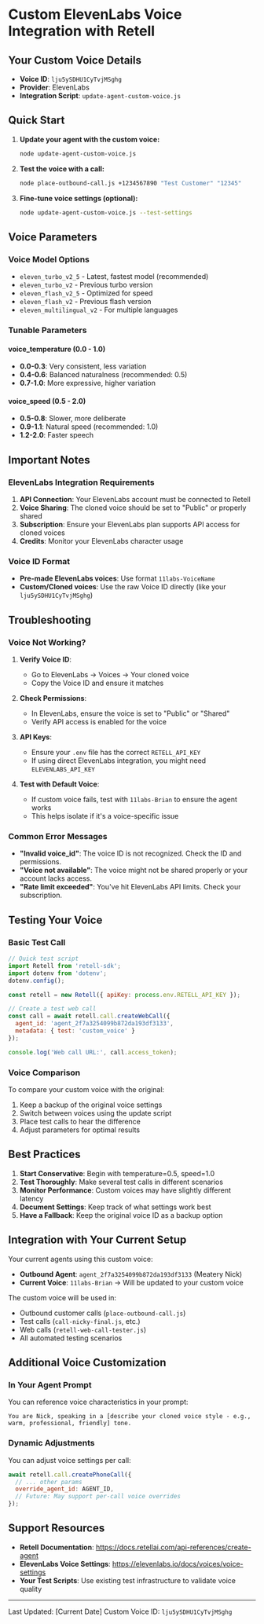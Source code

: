 # Custom ElevenLabs Voice Integration with Retell

## Your Custom Voice Details
- **Voice ID**: `lju5ySDHU1CyTvjMSghg`
- **Provider**: ElevenLabs
- **Integration Script**: `update-agent-custom-voice.js`

## Quick Start

1. **Update your agent with the custom voice:**
   ```bash
   node update-agent-custom-voice.js
   ```

2. **Test the voice with a call:**
   ```bash
   node place-outbound-call.js +1234567890 "Test Customer" "12345"
   ```

3. **Fine-tune voice settings (optional):**
   ```bash
   node update-agent-custom-voice.js --test-settings
   ```

## Voice Parameters

### Voice Model Options
- `eleven_turbo_v2_5` - Latest, fastest model (recommended)
- `eleven_turbo_v2` - Previous turbo version
- `eleven_flash_v2_5` - Optimized for speed
- `eleven_flash_v2` - Previous flash version
- `eleven_multilingual_v2` - For multiple languages

### Tunable Parameters

#### voice_temperature (0.0 - 1.0)
- **0.0-0.3**: Very consistent, less variation
- **0.4-0.6**: Balanced naturalness (recommended: 0.5)
- **0.7-1.0**: More expressive, higher variation

#### voice_speed (0.5 - 2.0)
- **0.5-0.8**: Slower, more deliberate
- **0.9-1.1**: Natural speed (recommended: 1.0)
- **1.2-2.0**: Faster speech

## Important Notes

### ElevenLabs Integration Requirements
1. **API Connection**: Your ElevenLabs account must be connected to Retell
2. **Voice Sharing**: The cloned voice should be set to "Public" or properly shared
3. **Subscription**: Ensure your ElevenLabs plan supports API access for cloned voices
4. **Credits**: Monitor your ElevenLabs character usage

### Voice ID Format
- **Pre-made ElevenLabs voices**: Use format `11labs-VoiceName`
- **Custom/Cloned voices**: Use the raw Voice ID directly (like your `lju5ySDHU1CyTvjMSghg`)

## Troubleshooting

### Voice Not Working?
1. **Verify Voice ID**: 
   - Go to ElevenLabs → Voices → Your cloned voice
   - Copy the Voice ID and ensure it matches

2. **Check Permissions**:
   - In ElevenLabs, ensure the voice is set to "Public" or "Shared"
   - Verify API access is enabled for the voice

3. **API Keys**:
   - Ensure your `.env` file has the correct `RETELL_API_KEY`
   - If using direct ElevenLabs integration, you might need `ELEVENLABS_API_KEY`

4. **Test with Default Voice**:
   - If custom voice fails, test with `11labs-Brian` to ensure the agent works
   - This helps isolate if it's a voice-specific issue

### Common Error Messages

- **"Invalid voice_id"**: The voice ID is not recognized. Check the ID and permissions.
- **"Voice not available"**: The voice might not be shared properly or your account lacks access.
- **"Rate limit exceeded"**: You've hit ElevenLabs API limits. Check your subscription.

## Testing Your Voice

### Basic Test Call
```javascript
// Quick test script
import Retell from 'retell-sdk';
import dotenv from 'dotenv';
dotenv.config();

const retell = new Retell({ apiKey: process.env.RETELL_API_KEY });

// Create a test web call
const call = await retell.call.createWebCall({
  agent_id: 'agent_2f7a3254099b872da193df3133',
  metadata: { test: 'custom_voice' }
});

console.log('Web call URL:', call.access_token);
```

### Voice Comparison
To compare your custom voice with the original:

1. Keep a backup of the original voice settings
2. Switch between voices using the update script
3. Place test calls to hear the difference
4. Adjust parameters for optimal results

## Best Practices

1. **Start Conservative**: Begin with temperature=0.5, speed=1.0
2. **Test Thoroughly**: Make several test calls in different scenarios
3. **Monitor Performance**: Custom voices may have slightly different latency
4. **Document Settings**: Keep track of what settings work best
5. **Have a Fallback**: Keep the original voice ID as a backup option

## Integration with Your Current Setup

Your current agents using this custom voice:
- **Outbound Agent**: `agent_2f7a3254099b872da193df3133` (Meatery Nick)
- **Current Voice**: `11labs-Brian` → Will be updated to your custom voice

The custom voice will be used in:
- Outbound customer calls (`place-outbound-call.js`)
- Test calls (`call-nicky-final.js`, etc.)
- Web calls (`retell-web-call-tester.js`)
- All automated testing scenarios

## Additional Voice Customization

### In Your Agent Prompt
You can reference voice characteristics in your prompt:
```
You are Nick, speaking in a [describe your cloned voice style - e.g., warm, professional, friendly] tone.
```

### Dynamic Adjustments
You can adjust voice settings per call:
```javascript
await retell.call.createPhoneCall({
  // ... other params
  override_agent_id: AGENT_ID,
  // Future: May support per-call voice overrides
});
```

## Support Resources

- **Retell Documentation**: https://docs.retellai.com/api-references/create-agent
- **ElevenLabs Voice Settings**: https://elevenlabs.io/docs/voices/voice-settings
- **Your Test Scripts**: Use existing test infrastructure to validate voice quality

---

Last Updated: [Current Date]
Custom Voice ID: `lju5ySDHU1CyTvjMSghg`
